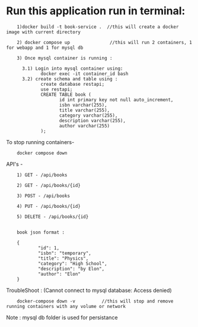 # Run this application run in terminal:

        1)docker build -t book-service .  //this will create a docker image with current directory

        2) docker compose up               //this will run 2 containers, 1 for webapp and 1 for mysql db

        3) Once mysql container is running : 

          3.1) Login into mysql container using:
                 docker exec -it container_id bash
          3.2) create schema and table using : 
                 create database restapi;
                 use restapi;
                 CREATE TABLE book (
                        id int primary key not null auto_increment,
                        isbn varchar(255),
                        title varchar(255),
                        category varchar(255),
                        description varchar(255),
                        author varchar(255)
                 );


To stop running containers-  

        docker compose down

API's - 

        1) GET - /api/books

        2) GET - /api/books/{id}

        3) POST - /api/books

        4) PUT - /api/books/{id}

        5) DELETE - /api/books/{id}


        book json format : 

        {
                "id": 1,
                "isbn": "temporary",
                "title": "Physics",
                "category": "High School",
                "description": "by Elon",
                "author": "Elon"
        }

TroubleShoot : (Cannot connect to mysql database: Access denied)

        docker-compose down -v          //this will stop and remove running containers with any volume or network

Note : mysql db folder is used for persistance
